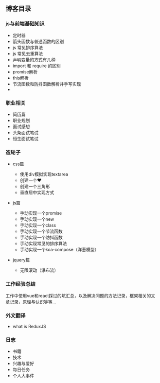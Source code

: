## 博客目录  


### js与前端基础知识  
* 定时器  
* 箭头函数与普通函数的区别  
* js 常见排序算法  
* js 常见去重算法  
* 声明变量的方式有几种  
* import 和 require 的区别  
* promise解析  
* this解析  
* 节流函数和防抖函数解析并手写实现  
* 

### 职业相关  
* 简历篇  
* 职业规划  
* 面试感想  
* 头条面试笔试  
* 恒生面试笔试  

### 造轮子  
+ css篇  
  - 使用div模拟实现textarea  
  - 创建一个❤️  
  - 创建一个三角形  
  - 垂直居中实现方式  
+ js篇  
  - 手动实现一个promise  
  - 手动实现一个new  
  - 手动实现一个class  
  - 手动实现一个节流函数  
  - 手动实现一个防抖函数  
  - 手动实现常见的排序算法  
  - 手动实现一个koa-compose（洋葱模型） 

+ jquery篇  
  - 无限滚动（瀑布流）  

### 工作经验总结  
工作中使用vue和react踩过的坑汇总，以及解决问题的方法记录，框架相关的文章记录，原理与认识等等...  


### 外文翻译  
- what is ReduxJS  
### 日志  
- 书籍  
- 技术  
- 兴趣与爱好  
- 每日任务  
- 个人大事件   